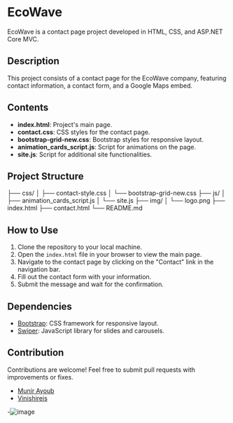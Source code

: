 # EcoWave

EcoWave is a contact page project developed in HTML, CSS, and ASP.NET Core MVC.

## Description

This project consists of a contact page for the EcoWave company, featuring contact information, a contact form, and a Google Maps embed.

## Contents

- **index.html**: Project's main page.
- **contact.css**: CSS styles for the contact page.
- **bootstrap-grid-new.css**: Bootstrap styles for responsive layout.
- **animation_cards_script.js**: Script for animations on the page.
- **site.js**: Script for additional site functionalities.

## Project Structure
├── css/
│ ├── contact-style.css
│ └── bootstrap-grid-new.css
├── js/
│ ├── animation_cards_script.js
│ └── site.js
├── img/
│ └── logo.png
├── index.html
├── contact.html
└── README.md

## How to Use

1. Clone the repository to your local machine.
2. Open the `index.html` file in your browser to view the main page.
3. Navigate to the contact page by clicking on the "Contact" link in the navigation bar.
4. Fill out the contact form with your information.
5. Submit the message and wait for the confirmation.

## Dependencies

- [Bootstrap](https://getbootstrap.com/): CSS framework for responsive layout.
- [Swiper](https://swiperjs.com/): JavaScript library for slides and carousels.

## Contribution

Contributions are welcome! Feel free to submit pull requests with improvements or fixes.

- [Munir Ayoub](https://github.com/MunirAyoub)
- [Vinishireis](https://github.com/Vinishireis)

-![image](https://github.com/Vinishireis/EcoWave/assets/95651095/42223768-d60e-49e1-9426-5aff2c4a105f)

